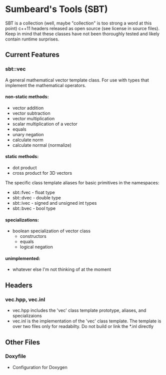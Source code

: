 Sumbeard's Tools (SBT)
======================

SBT is a collection (well, maybe "collection" is too strong a word at this point)
c++11 headers released as open source (see license in source files). Keep in mind
that these classes have not been thoroughly tested and likely contain runtime 
surprises.

Current Features
-----------------

### sbt::vec
A general mathematical vector template class. For use with types that 
implement the mathematical operators.

#### non-static methods:
  - vector addition 
  - vector subtraction
  - vector multiplication
  - scalar multiplication of a vector
  - equals
  - unary negation
  - calculate norm
  - calculate normal (normalize)

#### static methods:
  - dot product
  - cross product for 3D vectors

The specific class template aliases for basic primitives in the namespaces:
  - sbt::fvec - float type
  - sbt::dvec - double type
  - sbt::ivec - signed and unsigned int types
  - sbt::bvec - bool type

#### specializations:
  - boolean specialization of vector class
    + constructors
    + equals
    + logical negation

#### unimplemented:

  - whatever else I'm not thinking of at the moment

Headers
--------
### vec.hpp, vec.inl
  - vec.hpp includes the 'vec' class template prototype, aliases, and
    specializaions
  - vec.inl is the implementation of the 'vec' class template. The template is 
    over two files only for readabilty. Do not build or link the *.inl directly

Other Files
------------
### Doxyfile
  - Configuration for Doxygen
